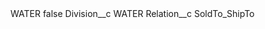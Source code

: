 <?xml version="1.0" encoding="UTF-8"?>
<CustomMetadata xmlns="http://soap.sforce.com/2006/04/metadata" xmlns:xsi="http://www.w3.org/2001/XMLSchema-instance" xmlns:xsd="http://www.w3.org/2001/XMLSchema">
    <label>WATER</label>
    <protected>false</protected>
    <values>
        <field>Division__c</field>
        <value xsi:type="xsd:string">WATER</value>
    </values>
    <values>
        <field>Relation__c</field>
        <value xsi:type="xsd:string">SoldTo_ShipTo</value>
    </values>
</CustomMetadata>
